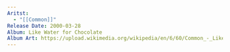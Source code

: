 ```yaml
---
Aritst:
  - "[[Common]]"
Release Date: 2000-03-28
Album: Like Water for Chocolate
Album Art: https://upload.wikimedia.org/wikipedia/en/6/60/Common_-_Like_Water_for_Chocolate.png
---
```

